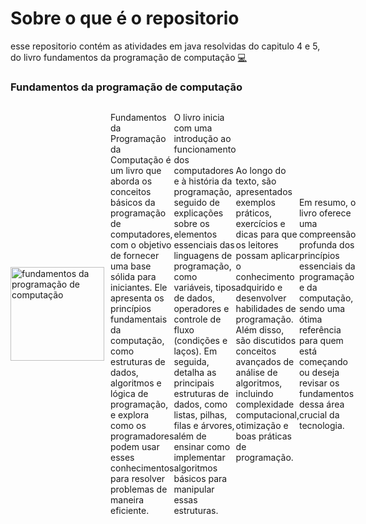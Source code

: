 # Sobre o que é o repositorio

esse repositorio contém as atividades em java resolvidas do capitulo 4 e 5, do livro fundamentos da programação de computação [💻](https://drive.google.com/file/d/1MWTShjGeyGTPoeVImLhxFDcUYBNt2bAB/view?usp=classroom_web&authuser=0)

### Fundamentos da programação de computação

<div style="display: flex; align-items: center;">
  <img src="https://m.media-amazon.com/images/I/81HITrV4GXL._AC_UF894,1000_QL80_.jpg" alt="fundamentos da programação de computação" style="width: 150px; margin-right: 10px;">
  Fundamentos da Programação da Computação é um livro que aborda os conceitos básicos da programação de computadores, com o objetivo de fornecer uma base sólida para iniciantes. Ele apresenta os princípios fundamentais da computação, como estruturas de dados, algoritmos e lógica de programação, e explora como os programadores podem usar esses conhecimentos para resolver problemas de maneira eficiente.

O livro inicia com uma introdução ao funcionamento dos computadores e à história da programação, seguido de explicações sobre os elementos essenciais das linguagens de programação, como variáveis, tipos de dados, operadores e controle de fluxo (condições e laços). Em seguida, detalha as principais estruturas de dados, como listas, pilhas, filas e árvores, além de ensinar como implementar algoritmos básicos para manipular essas estruturas.

Ao longo do texto, são apresentados exemplos práticos, exercícios e dicas para que os leitores possam aplicar o conhecimento adquirido e desenvolver habilidades de programação. Além disso, são discutidos conceitos avançados de análise de algoritmos, incluindo complexidade computacional, otimização e boas práticas de programação.

Em resumo, o livro oferece uma compreensão profunda dos princípios essenciais da programação e da computação, sendo uma ótima referência para quem está começando ou deseja revisar os fundamentos dessa área crucial da tecnologia.
</div>

